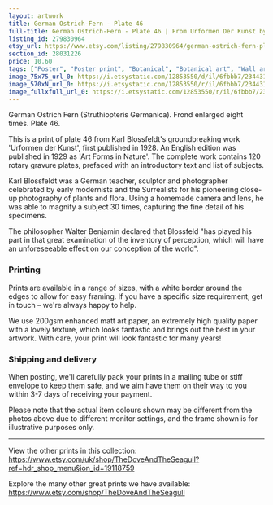```yaml
---
layout: artwork
title: German Ostrich-Fern - Plate 46 
full-title: German Ostrich-Fern - Plate 46 | From Urformen Der Kunst by Karl Blossfeldt | Vintage botanical photographic print
listing_id: 279830964
etsy_url: https://www.etsy.com/listing/279830964/german-ostrich-fern-plate-46-from?utm_source=ds&utm_medium=api&utm_campaign=api
section_id: 28031226
price: 10.60
tags: ["Poster", "Poster print", "Botanical", "Botanical art", "Wall art", "Botanical poster", "Photograph", "Vintage", "Black and white", "Sepia", "Minimal", "Fern", "High quality print"]
image_75x75_url_0: https://i.etsystatic.com/12853550/d/il/6fbbb7/2344317895/il_75x75.2344317895_p406.jpg?version=0
image_570xN_url_0: https://i.etsystatic.com/12853550/r/il/6fbbb7/2344317895/il_570xN.2344317895_p406.jpg
image_fullxfull_url_0: https://i.etsystatic.com/12853550/r/il/6fbbb7/2344317895/il_fullxfull.2344317895_p406.jpg
---
```

German Ostrich Fern (Struthiopteris Germanica). Frond enlarged eight times. Plate 46.

This is a print of plate 46 from Karl Blossfeldt&#39;s groundbreaking work &#39;Urformen der Kunst&#39;, first published in 1928. An English edition was published in 1929 as &#39;Art Forms in Nature&#39;. The complete work contains 120 rotary gravure plates, prefaced with an introductory text and list of subjects.

Karl Blossfeldt was a German teacher, sculptor and photographer celebrated by early modernists and the Surrealists for his pioneering close-up photography of plants and flora. Using a homemade camera and lens, he was able to magnify a subject 30 times, capturing the fine detail of his specimens.

The philosopher Walter Benjamin declared that Blossfeld &quot;has played his part in that great examination of the inventory of perception, which will have an unforeseeable effect on our conception of the world&quot;. 

### Printing

Prints are available in a range of sizes, with a white border around the edges to allow for easy framing. If you have a specific size requirement, get in touch – we&#39;re always happy to help.

We use 200gsm enhanced matt art paper, an extremely high quality paper with a lovely texture, which looks fantastic and brings out the best in your artwork. With care, your print will look fantastic for many years!

### Shipping and delivery

When posting, we&#39;ll carefully pack your prints in a mailing tube or stiff envelope to keep them safe, and we aim have them on their way to you within 3-7 days of receiving your payment.

Please note that the actual item colours shown may be different from the photos above due to different monitor settings, and the frame shown is for illustrative purposes only.

---

View the other prints in this collection: https://www.etsy.com/uk/shop/TheDoveAndTheSeagull?ref=hdr_shop_menu§ion_id=19118759

Explore the many other great prints we have available: https://www.etsy.com/shop/TheDoveAndTheSeagull
